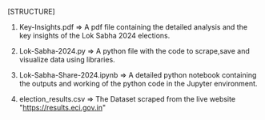 [STRUCTURE]

1) Key-Insights.pdf => A pdf file containing the detailed analysis and the key insights of the Lok Sabha 2024 elections.


2) Lok-Sabha-2024.py => A python file with the code to scrape,save and visualize data using libraries.


3) Lok-Sabha-Share-2024.ipynb => A detailed python notebook containing the outputs and working of the python code in the Jupyter environment.


4) election_results.csv => The Dataset scraped from the live website "https://results.eci.gov.in" 
